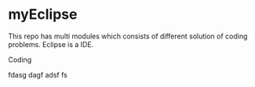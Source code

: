 # myEclipse
This repo has multi modules which consists of different solution of coding problems.
Eclipse is a IDE.

Coding

fdasg
dagf
adsf
fs
